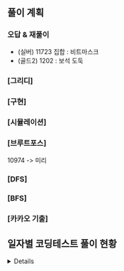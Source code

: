 ## 풀이 계획

### 오답 & 재풀이
- (실버) 11723 집합 : 비트마스크
- (골드2) 1202 : 보석 도둑

### [그리디]
### [구현]
### [시뮬레이션]


### [브루트포스]
10974 -> 미리
### [DFS]
### [BFS]
### [카카오 기출]

## 일자별 코딩테스트 풀이 현황
<details>

<details>
<summary>7월 3주차</summary>

### 7월 20일 코딩테스트
- 마법사 상어와 블리자드(삼성역량테스트 기출)
- (골드3) 2638 치즈
- (카카오 LV3) 경주로 건설
### 7월 21일 코딩테스트
- 마법사 상어와 복제(삼성역량테스트 기출)
- (골드3) 캐슬 디펜스
- (카카오 LV3) [1차] 셔틀버스
</details>

<details>
<summary>7월 4주차</summary>

### 7월 21일(일)
- 1924 2007년 / 11050 이항 계수 1 / 2442 별 찍기 - 5 / 11721 열 개씩 끊어 출력하기 / 1259 팬린드롬수
- (골드2) 보석 도둑
- (카카오 LV2) 양궁대회
### 7월 22일(월)
- (브론즈) 10103 주사위 게임 / 10812 바구니 순서 바꾸기 / 2979 트럭 주차 / 2947 나무 조각 / 14470 전자레인지 / 1592 영식이와 친구들 / 1173 운동 / 3985 롤 케이크 / 1551 수열의 변화 / 21756 지우개
- (골드4) 오큰수
- (카카오 LV3) 불량 사용자
### 7월 23일(화)
- (브론즈) 9086 문자열 / 10757 큰 수 A+B / 10988 팬린드롬인지 확인하기 / 2738 행렬 덧셈 / 3009 네 번째 점
- 파일 합치기 3
- (골드3) 크게만들기
### 7월 24일(수)
- (골드5) 15662 톱니바퀴 (2)
- 청소년 상어(삼성역량테스트 기출)
- 후위 표기
### 7월 25일(목)
- 스마트택시(삼성역량테스트 기출)
- (골드2) 저울
- 대표 선수
### 7월 26일(금)
- (카카오 LV3) 보석 쇼핑
- (골드1) 13460 구슬 탈출2
- 모노미노도미노2(삼성역량테스트 기출)
### 7월 27일(토)
- 상어중학교(삼성역량테스트 기출)
- (카카오 LV3) 징검다리 건너기
- 낚시왕(삼성역량테스트 기출)
</details>

